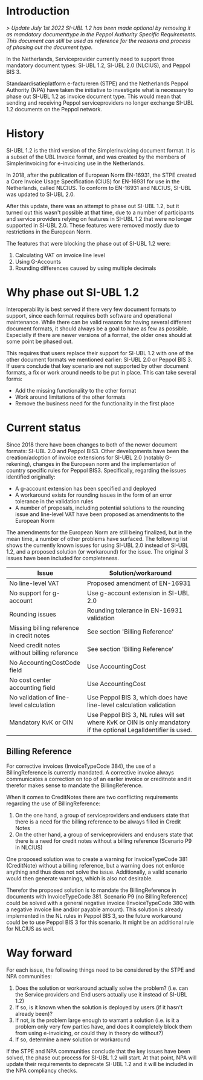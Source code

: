 # Introduction

*> Update July 1st 2022*
*SI-UBL 1.2 has been made optional by removing it as mandatory documenttype in the Peppol Authority Specific Requirements.*
*This document can still be used as reference for the reasons and process of phasing out the document type.*


In the Netherlands, Serviceprovider currently need to support three mandatory document types: SI-UBL 1.2, SI-UBL 2.0 (NLCIUS), and Peppol BIS 3.

Standaardisatieplatform e-factureren (STPE) and the Netherlands Peppol Authority (NPA) have taken the initiative to investigate what is necessary to phase out SI-UBL 1.2 as invoice document type. This would mean that sending and receiving Peppol serviceproviders no longer exchange SI-UBL 1.2 documents on the Peppol network.

# History

SI-UBL 1.2 is the third version of the Simplerinvoicing document format. It is a subset of the UBL Invoice format, and was created by the members of Simplerinvoicing for e-invoicing use in the Netherlands.

In 2018, after the publication of European Norm EN-16931, the STPE created a Core Invoice Usage Specification (CIUS) for EN-16931 for use in the Netherlands, called NLCIUS. To conform to EN-16931 and NLCIUS, SI-UBL was updated to SI-UBL 2.0. 

After this update, there was an attempt to phase out SI-UBL 1.2, but it turned out this wasn't possible at that time, due to a number of participants and service providers relying on features in SI-UBL 1.2 that were no longer supported in SI-UBL 2.0. These features were removed mostly due to restrictions in the European Norm.

The features that were blocking the phase out of SI-UBL 1.2 were:
1. Calculating VAT on invoice line level
2. Using G-Accounts
3. Rounding differences caused by using multiple decimals

# Why phase out SI-UBL 1.2

Interoperability is best served if there very few document formats to support, since each format requires both software and operational maintenance. While there can be valid reasons for having several different document formats, it should always be a goal to have as few as possible. Especially if there are newer versions of a format, the older ones should at some point be phased out.  

This requires that users replace their support for SI-UBL 1.2 with one of the other document formats we mentioned earlier: SI-UBL 2.0 or Peppol BIS 3. 
If users conclude that key scenario are not supported by other document formats, a fix or work around needs to be put in place.
This can take several forms:
- Add the missing functionality to the other format
- Work around limitations of the other formats
- Remove the business need for the functionality in the first place

# Current status

Since 2018 there have been changes to both of the newer document formats: SI-UBL 2.0 and Peppol BIS3. 
Other developments have been the creation/adoption of invoice extensions for SI-UBL 2.0 (notably G-rekening), changes in the European norm and the implementation of country specific rules for Peppol BIS3. Specifically, regarding the issues identified originally:
- A g-account extension has been specified and deployed
- A workaround exists for rounding issues in the form of an error tolerance in the validation rules
- A number of proposals, including potential solutions to the rounding issue and line-level VAT have been proposed as amendments to the European Norm

The amendments for the European Norm are still being finalized, but in the mean time, a number of other problems have surfaced. The following list shows the currently known issues for using SI-UBL 2.0 instead of SI-UBL 1.2, and a proposed solution (or workaround) for the issue. The original 3 issues have been included for completeness.

Issue                                       | Solution/workaround
------                                      |---------------
No line-level VAT                           | Proposed amendment of EN-16931
No support for g-account                    | Use g-account extension in SI-UBL 2.0
Rounding issues                             | Rounding tolerance in EN-16931 validation
Missing billing reference in credit notes   | See section 'Billing Reference'
Need credit notes without billing reference | See section 'Billing Reference'
No AccountingCostCode field                 | Use AccountingCost
No cost center accounting field             | Use AccountingCost
No validation of line-level calculation     | Use Peppol BIS 3, which does have line-level calculation validation
Mandatory KvK or OIN                        | Use Peppol BIS 3, NL rules will set where KvK or OIN is only mandatory if the optional LegalIdentifier is used.


## Billing Reference

For corrective invoices (InvoiceTypeCode 384), the use of a BillingReference is currently mandated. 
A corrective invoice always communicates a correction on top of an earlier invoice or creditnote and it therefor makes sense to mandate the BillingReference.

When it comes to CreditNotes there are two conflicting requirements regarding the use of BillingReference:
1. On the one hand, a group of serviceproviders and endusers state that there is a need for the billing reference to be always filled in Credit Notes
2. On the other hand, a group of serviceproviders and endusers state that there is a need for credit notes without a billing reference (Scenario P9 in NLCIUS)

One proposed solution was to create a warning for InvoiceTypeCode 381 (CreditNote) without a billing reference, but a warning does not enforce anything and thus does not solve the issue. Additionally, a valid scenario would then generate warnings, which is also not desirable.

Therefor the proposed solution is to mandate the BillingReference in documents with InvoiceTypeCode 381.
Scenario P9 (no BillingReference) could be solved with a general negative invoice (InvoiceTypeCode 380 with a negative invoice line and/or payable amount).
This solution is already implemented in the NL rules in Peppol BIS 3, so the future workaround could be to use Peppol BIS 3 for this scenario. 
It might be an additional rule for NLCIUS as well.

# Way forward

For each issue, the following things need to be considered by the STPE and NPA communities:

1. Does the solution or workaround actually solve the problem? (i.e. can the Service providers and End users actually use it instead of SI-UBL 1.2)
2. If so, is it known when the solution is deployed by users (if it hasn't already been)?
3. If not, is the problem large enough to warrant a solution (i.e. is it a problem only very few parties have, and does it completely block them from using e-invoicing, or could they in theory do without?)
4. If so, determine a new solution or workaround

If the STPE and NPA communities conclude that the key issues have been solved, the phase out process for SI-UBL 1.2 will start. 
At that point, NPA will update their requirements to deprecate SI-UBL 1.2 and it will be included in the NPA compliancy checks.
